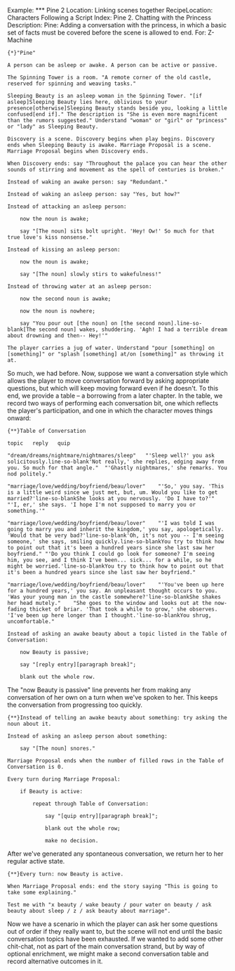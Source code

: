 Example: *** Pine 2
Location: Linking scenes together
RecipeLocation: Characters Following a Script
Index: Pine 2. Chatting with the Princess
Description: Pine: Adding a conversation with the princess, in which a basic set of facts must be covered before the scene is allowed to end.
For: Z-Machine

  

``` inform7
{*}"Pine"

A person can be asleep or awake. A person can be active or passive.

The Spinning Tower is a room. "A remote corner of the old castle, reserved for spinning and weaving tasks."

Sleeping Beauty is an asleep woman in the Spinning Tower. "[if asleep]Sleeping Beauty lies here, oblivious to your presence[otherwise]Sleeping Beauty stands beside you, looking a little confused[end if]." The description is "She is even more magnificent than the rumors suggested." Understand "woman" or "girl" or "princess" or "lady" as Sleeping Beauty.

Discovery is a scene. Discovery begins when play begins. Discovery ends when Sleeping Beauty is awake. Marriage Proposal is a scene. Marriage Proposal begins when Discovery ends.

When Discovery ends: say "Throughout the palace you can hear the other sounds of stirring and movement as the spell of centuries is broken."

Instead of waking an awake person: say "Redundant."

Instead of waking an asleep person: say "Yes, but how?"

Instead of attacking an asleep person:

	now the noun is awake;

	say "[The noun] sits bolt upright. 'Hey! Ow!' So much for that true love's kiss nonsense."

Instead of kissing an asleep person:

	now the noun is awake;

	say "[The noun] slowly stirs to wakefulness!"

Instead of throwing water at an asleep person:

	now the second noun is awake;

	now the noun is nowhere;

	say "You pour out [the noun] on [the second noun].line-so-blank[The second noun] wakes, shuddering. 'Agh! I had a terrible dream about drowning and then-- Hey!'"

The player carries a jug of water. Understand "pour [something] on [something]" or "splash [something] at/on [something]" as throwing it at.
```

  
So much, we had before. Now, suppose we want a conversation style which allows the player to move conversation forward by asking appropriate questions, but which will keep moving forward even if he doesn't. To this end, we provide a table – a borrowing from a later chapter. In the table, we record two ways of performing each conversation bit, one which reflects the player's participation, and one in which the character moves things onward:

  

``` inform7
{**}Table of Conversation

topic	reply	quip

"dream/dreams/nightmare/nightmares/sleep"	"'Sleep well?' you ask solicitously.line-so-blank'Not really,' she replies, edging away from you. So much for that angle."	"'Ghastly nightmares,' she remarks. You nod politely."

"marriage/love/wedding/boyfriend/beau/lover"	"'So,' you say. 'This is a little weird since we just met, but, um. Would you like to get married?'line-so-blankShe looks at you nervously. 'Do I have to?'"	"'I, er,' she says. 'I hope I'm not supposed to marry you or something.'"

"marriage/love/wedding/boyfriend/beau/lover"	"'I was told I was going to marry you and inherit the kingdom,' you say, apologetically. 'Would that be very bad?'line-so-blank'Oh, it's not you -- I'm seeing someone,' she says, smiling quickly.line-so-blankYou try to think how to point out that it's been a hundred years since she last saw her boyfriend."	"'Do you think I could go look for someone? I'm seeing him, you see, and I think I've been... sick... for a while, so he might be worried.'line-so-blankYou try to think how to point out that it's been a hundred years since she last saw her boyfriend."

"marriage/love/wedding/boyfriend/beau/lover"	"'You've been up here for a hundred years,' you say. An unpleasant thought occurs to you. 'Was your young man in the castle somewhere?'line-so-blankShe shakes her head mutely."	"She goes to the window and looks out at the now-fading thicket of briar. 'That took a while to grow,' she observes. 'I've been up here longer than I thought.'line-so-blankYou shrug, uncomfortable."

Instead of asking an awake beauty about a topic listed in the Table of Conversation:

	now Beauty is passive;

	say "[reply entry][paragraph break]";

	blank out the whole row.
```

  
The "now Beauty is passive" line prevents her from making any conversation of her own on a turn when we've spoken to her. This keeps the conversation from progressing too quickly.

  

``` inform7
{**}Instead of telling an awake beauty about something: try asking the noun about it.

Instead of asking an asleep person about something:

	say "[The noun] snores."

Marriage Proposal ends when the number of filled rows in the Table of Conversation is 0.

Every turn during Marriage Proposal:

	if Beauty is active:

		repeat through Table of Conversation:

			say "[quip entry][paragraph break]";

			blank out the whole row;

			make no decision.
```

  
After we've generated any spontaneous conversation, we return her to her regular active state.

  

``` inform7
{**}Every turn: now Beauty is active.

When Marriage Proposal ends: end the story saying "This is going to take some explaining."

Test me with "x beauty / wake beauty / pour water on beauty / ask beauty about sleep / z / ask beauty about marriage".
```

  
Now we have a scenario in which the player can ask her some questions out of order if they really want to, but the scene will not end until the basic conversation topics have been exhausted. If we wanted to add some other chit-chat, not as part of the main conversation strand, but by way of optional enrichment, we might make a second conversation table and record alternative outcomes in it.

